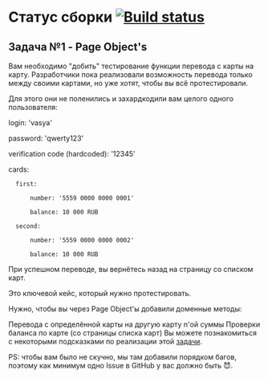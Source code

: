# Статус сборки [![Build status](https://ci.appveyor.com/api/projects/status/566uw8k1k3d5hxi3?svg=true)](https://ci.appveyor.com/project/Alisa68/aqa-bdd)

## Задача №1 - Page Object's

Вам необходимо "добить" тестирование функции перевода с карты на карту. Разработчики пока реализовали возможность перевода только между своими картами, но уже хотят, чтобы вы всё протестировали.

Для этого они не поленились и захардкодили вам целого одного пользователя:

 login: 'vasya'
 
  password: 'qwerty123'
  
  verification code (hardcoded): '12345'
  
  cards:
  
      first:
      
          number: '5559 0000 0000 0001'
          
          balance: 10 000 RUB
          
      second:
      
          number: '5559 0000 0000 0002'
          
          balance: 10 000 RUB

При успешном переводе, вы вернётесь назад на страницу со списком карт.

Это ключевой кейс, который нужно протестировать.

Нужно, чтобы вы через Page Object'ы добавили доменные методы:

Перевода с определённой карты на другую карту n'ой суммы
Проверки баланса по карте (со страницы списка карт)
Вы можете познакомиться с некоторыми подсказками по реализации этой [задачи](https://github.com/netology-code/aqa-homeworks/blob/master/bdd/balance.md).

PS: чтобы вам было не скучно, мы там добавили порядком багов, поэтому как минимум одно Issue в GitHub у вас должно быть
😈.
